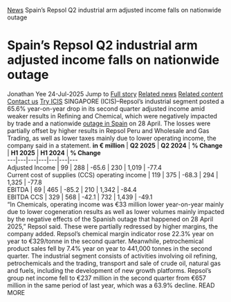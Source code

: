 [News](https://www.icis.com/explore/resources/news/) Spain’s Repsol Q2 industrial arm adjusted income falls on nationwide outage
# Spain’s Repsol Q2 industrial arm adjusted income falls on nationwide outage
Jonathan Yee
24-Jul-2025
Jump to
[Full story](https://www.icis.com/explore/resources/news/2025/07/24/11121860/spain-s-repsol-q2-industrial-arm-adjusted-income-falls-on-nationwide-outage/#full-story)
[Related news](https://www.icis.com/explore/resources/news/2025/07/24/11121860/spain-s-repsol-q2-industrial-arm-adjusted-income-falls-on-nationwide-outage/#related-articles)
[Related content](https://www.icis.com/explore/resources/news/2025/07/24/11121860/spain-s-repsol-q2-industrial-arm-adjusted-income-falls-on-nationwide-outage/#related-contents)
[Contact us](https://www.icis.com/explore/resources/news/2025/07/24/11121860/spain-s-repsol-q2-industrial-arm-adjusted-income-falls-on-nationwide-outage/#contact-us)
[Try ICIS](https://www.icis.com/explore/contact/try-icis-today/?intcmp=individual-news_try-icis)
SINGAPORE (ICIS)–Repsol’s industrial segment posted a 65.6% year-on-year drop in its second quarter adjusted income amid weaker results in Refining and Chemical, which were negatively impacted by trade and a nationwide [ outage in Spain](https://subscriber.icis.com/search/news/petchem/news-article-00111096529) on 28 April. 
The losses were partially offset by higher results in Repsol Peru and Wholesale and Gas Trading, as well as lower taxes mainly due to lower operating income, the company said in a statement. 
**in € million** |  **Q2 2025** |  **Q2 2024** |  **% Change** |  **H1 2025** |  **H1 2024** |  **% Change**  
---|---|---|---|---|---|---  
Adjusted Income  |  99  |  288  |  -65.6  |  230  |  1,019  |  -77.4   
Current cost of supplies (CCS) operating income  |  119  |  375  |  -68.3  |  294  |  1,325  |  -77.8   
EBITDA  |  69  |  465  |  -85.2  |  210  |  1,342  |  -84.4   
EBITDA CCS  |  329  |  568  |  -42.1  |  732  |  1,439  |  -49.1   
“In Chemicals, operating income was €33 million lower year-on-year mainly due to lower cogeneration results as well as lower volumes mainly impacted by the negative effects of the Spanish outage that happened on 28 April 2025,” Repsol said. 
These were partially redressed by higher margins, the company added. 
Repsol’s chemical margin indicator rose 22.3% year on year to €329/tonne in the second quarter. 
Meanwhile, petrochemical product sales fell by 7.4% year on year to 441,000 tonnes in the second quarter. 
The industrial segment consists of activities involving oil refining, petrochemicals and the trading, transport and sale of crude oil, natural gas and fuels, including the development of new growth platforms. 
Repsol’s group net income fell to €237 million in the second quarter from €657 million in the same period of last year, which was a 63.9% decline. 
READ MORE